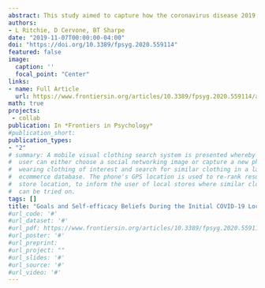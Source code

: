 ```yaml
---
abstract: This study aimed to capture how the coronavirus disease 2019 (COVID-19) crisis disrupted and affected individuals’ goal pursuits and self-efficacy beliefs early during the lockdown phase of COVID-19. Participants impacted by lockdown regulations accessed an online questionnaire during a 10-day window from the end of March to early April 2020 and reported a significant personal goal toward which they had been working, and then completed quantitative and qualitative survey items tapping self-efficacy beliefs for goal achievement, subjective caring about the goal during disrupted world events, and current pursuit or abandonment of the goal. The findings from both quantitative and qualitative measures demonstrated a significant drop in self-efficacy beliefs from before to during the pandemic with a large effect based on whether people thought they could still achieve their goal under current conditions. Over two-thirds of the sample was unsure or did not believe they could still carry out their goal, and over a quarter either abandoned or were uncertain they could pursue the goal. Despite this, people continued to care about their goals. Reasons for abandonment and strategies for coping with goals within the lockdown and beyond are discussed.
authors:
- L Ritchie, D Cervone, BT Sharpe
date: "2019-11-07T00:00:00-04:00"
doi: "https://doi.org/10.3389/fpsyg.2020.559114"
featured: false
image:
  caption: ''
  focal_point: "Center"
links:
- name: Full Article
  url: https://www.frontiersin.org/articles/10.3389/fpsyg.2020.559114/abstract
math: true
projects:
 - collab
publication: In *Frontiers in Psychology*
#publication_short: 
publication_types:
- "2"
# summary: A mobile visual clothing search system is presented whereby a smart phone
#  user can either choose a social networking image or capture a new photo of a person
#  wearing clothing of interest and search for similar clothing in a large cloud-based
#  ecommerce database. The phone's GPS location is used to re-rank results by retail
#  store location, to inform the user of local stores where similar clothing items
#  can be tried on.
tags: []
title: "Goals and Self-efficacy Beliefs During the Initial COVID-19 Lockdown: A Mixed Methods Analysis"
#url_code: '#'
#url_dataset: '#'
#url_pdf: https://www.frontiersin.org/articles/10.3389/fpsyg.2020.559114/abstract
#url_poster: '#'
#url_preprint: 
#url_project: ""
#url_slides: '#'
#url_source: '#'
#url_video: '#'
---
```



